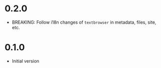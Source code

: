 # 0.2.0

-   BREAKING: Follow i18n changes of `textbrowser` in
    metadata, files, site, etc.

# 0.1.0

-   Initial version

